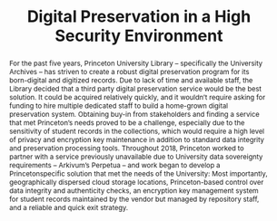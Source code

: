 ---
abstract: 'For the past five years, Princeton University Library – specifically the
  University Archives – has striven to create a robust digital preservation program
  for its born-digital and digitized records. Due to lack of time and available staff,
  the Library decided that a third party digital preservation service would be the
  best solution. It could be acquired relatively quickly, and it wouldn’t require
  asking for funding to hire multiple dedicated staff to build a home-grown digital
  preservation system. Obtaining buy-in from stakeholders and finding a service that
  met Princeton’s needs proved to be a challenge, especially due to the sensitivity
  of student records in the collections, which would require a high level of privacy
  and encryption key maintenance in addition to standard data integrity and preservation
  processing tools. Throughout 2018, Princeton worked to partner with a service previously
  unavailable due to University data sovereignty requirements – Arkivum’s Perpetua
  – and work began to develop a Princetonspecific solution that met the needs of the
  University: Most importantly, geographically dispersed cloud storage locations,
  Princeton-based control over data integrity and authenticity checks, an encryption
  key management system for student records maintained by the vendor but managed by
  repository staff, and a reliable and quick exit strategy.'
creators:
- Berdini, Annalise
date: null
document_url: https://services.phaidra.univie.ac.at/api/object/o:1079915/download
grand_parent: iPRES
institutions: []
keywords: []
landing_page_url: https://phaidra.univie.ac.at/o:1079915
language: eng
layout: publication
license: CC BY 4.0 International
notes_url: null
parent: iPRES 2019
publication_type: paper
size: 107416
slides_url: null
source_name: iPRES
title: 'Digital Preservation in a High Security Environment '
year: 2019
---